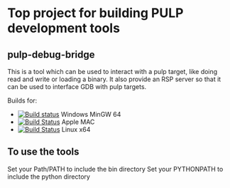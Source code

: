 # Top project for building PULP development tools

## pulp-debug-bridge

This is a tool which can be used to interact with a pulp target, like doing read and write or loading a binary.
It also provide an RSP server so that it can be used to interface GDB with pulp targets.

Builds for:

- [![Build status](https://ci.appveyor.com/api/projects/status/030a1xv6ta6vklop?svg=true)](https://ci.appveyor.com/project/sousoux/pulp-tools) Windows MinGW 64 
- [![Build Status](https://travis-ci.com/GreenWaves-Technologies/pulp_tools.svg?branch=master)](https://travis-ci.com/GreenWaves-Technologies/pulp_tools) Apple MAC
- [![Build Status](https://travis-ci.com/GreenWaves-Technologies/pulp_tools.svg?branch=master)](https://travis-ci.com/GreenWaves-Technologies/pulp_tools) Linux x64

## To use the tools

Set your Path/PATH to include the bin directory
Set your PYTHONPATH to include the python directory
